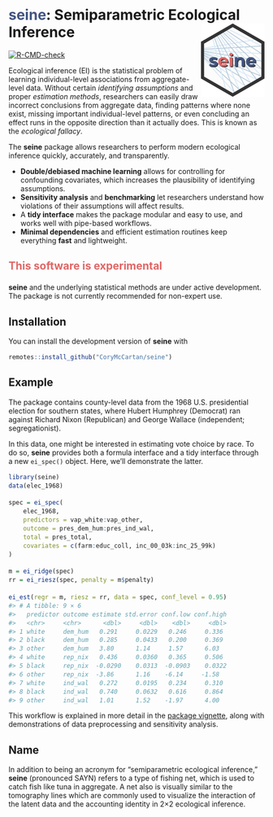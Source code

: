 
<!-- README.md is generated from README.Rmd. Please edit that file -->

# <span style="color: #425682"><b>seine</b></span>: Semiparametric Ecological Inference <a href="https://corymccartan.com/seine/"><img src="man/figures/logo.svg" align="right" height="144" /></a>

<!-- badges: start -->

[![R-CMD-check](https://github.com/CoryMcCartan/seine/actions/workflows/R-CMD-check.yaml/badge.svg)](https://github.com/CoryMcCartan/seine/actions/workflows/R-CMD-check.yaml)
<!-- badges: end -->

Ecological inference (EI) is the statistical problem of learning
individual-level associations from aggregate-level data. Without certain
*identifying assumptions* and proper *estimation methods*, researchers
can easily draw incorrect conclusions from aggregate data, finding
patterns where none exist, missing important individual-level patterns,
or even concluding an effect runs in the opposite direction than it
actually does. This is known as the *ecological fallacy*.

The **seine** package allows researchers to perform modern ecological
inference quickly, accurately, and transparently.

- **Double/debiased machine learning** allows for controlling for
  confounding covariates, which increases the plausibility of
  identifying assumptions.
- **Sensitivity analysis** and **benchmarking** let researchers
  understand how violations of their assumptions will affect results.
- A **tidy interface** makes the package modular and easy to use, and
  works well with pipe-based workflows.
- **Minimal dependencies** and efficient estimation routines keep
  everything **fast** and lightweight.

<h2>

<span style="color: #e06666"><b>This software is experimental</b></span>
</h2>

**seine** and the underlying statistical methods are under active
development. The package is not currently recommended for non-expert
use.

## Installation

You can install the development version of **seine** with

``` r
remotes::install_github("CoryMcCartan/seine")
```

## Example

The package contains county-level data from the 1968 U.S. presidential
election for southern states, where Hubert Humphrey (Democrat) ran
against Richard Nixon (Republican) and George Wallace (independent;
segregationist).

In this data, one might be interested in estimating vote choice by race.
To do so, **seine** provides both a formula interface and a tidy
interface through a new `ei_spec()` object. Here, we’ll demonstrate the
latter.

``` r
library(seine)
data(elec_1968)

spec = ei_spec(
    elec_1968, 
    predictors = vap_white:vap_other,
    outcome = pres_dem_hum:pres_ind_wal, 
    total = pres_total,
    covariates = c(farm:educ_coll, inc_00_03k:inc_25_99k)
)

m = ei_ridge(spec)
rr = ei_riesz(spec, penalty = m$penalty)

ei_est(regr = m, riesz = rr, data = spec, conf_level = 0.95)
#> # A tibble: 9 × 6
#>   predictor outcome estimate std.error conf.low conf.high
#>   <chr>     <chr>      <dbl>     <dbl>    <dbl>     <dbl>
#> 1 white     dem_hum   0.291     0.0229   0.246     0.336 
#> 2 black     dem_hum   0.285     0.0433   0.200     0.369 
#> 3 other     dem_hum   3.80      1.14     1.57      6.03  
#> 4 white     rep_nix   0.436     0.0360   0.365     0.506 
#> 5 black     rep_nix  -0.0290    0.0313  -0.0903    0.0322
#> 6 other     rep_nix  -3.86      1.16    -6.14     -1.58  
#> 7 white     ind_wal   0.272     0.0195   0.234     0.310 
#> 8 black     ind_wal   0.740     0.0632   0.616     0.864 
#> 9 other     ind_wal   1.01      1.52    -1.97      4.00
```

This workflow is explained in more detail in the [package
vignette](https://corymccartan.com/seine/articles/seine.html), along
with demonstrations of data preprocessing and sensitivity analysis.

## Name

In addition to being an acronym for “semiparametric ecological
inference,” **seine** (pronounced SAYN) refers to a type of fishing net,
which is used to catch fish like tuna in aggregate. A net also is
visually similar to the tomography lines which are commonly used to
visualize the interaction of the latent data and the accounting identity
in 2×2 ecological inference.
